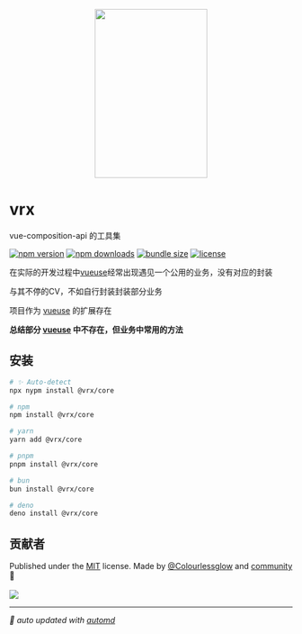 <p align="center">
<img src="https://vrx-vue.github.io/vrx/favicon.svg" width="200" height="300">
</p>

# vrx

vue-composition-api 的工具集

<!-- automd:badges color="green" license licenseBranch name="@vrx/core"  bundlephobia packagephobia -->

[![npm version](https://img.shields.io/npm/v/@vrx/core?color=green)](https://npmjs.com/package/@vrx/core)
[![npm downloads](https://img.shields.io/npm/dm/@vrx/core?color=green)](https://npm.chart.dev/@vrx/core)
[![bundle size](https://img.shields.io/bundlephobia/minzip/@vrx/core?color=green)](https://bundlephobia.com/package/@vrx/core)
[![license](https://img.shields.io/github/license/vrx-vue/vrx?color=green)](https://github.com/vrx-vue/vrx/blob/true/LICENSE)

<!-- /automd -->

在实际的开发过程中[vueuse](https://vueuse.org/)经常出现遇见一个公用的业务，没有对应的封装

与其不停的CV，不如自行封装封装部分业务

项目作为 [vueuse](https://vueuse.org/) 的扩展存在

**总结部分 [vueuse](https://vueuse.org/) 中不存在，但业务中常用的方法**

## 安装

<!-- automd:pm-install name="@vrx/core" -->

```sh
# ✨ Auto-detect
npx nypm install @vrx/core

# npm
npm install @vrx/core

# yarn
yarn add @vrx/core

# pnpm
pnpm install @vrx/core

# bun
bun install @vrx/core

# deno
deno install @vrx/core
```

<!-- /automd -->

## 贡献者
<!-- automd:contributors author="Colourlessglow" license="MIT" -->

Published under the [MIT](https://github.com/vrx-vue/vrx/blob/main/LICENSE) license.
Made by [@Colourlessglow](https://github.com/Colourlessglow) and [community](https://github.com/vrx-vue/vrx/graphs/contributors) 💛
<br><br>
<a href="https://github.com/vrx-vue/vrx/graphs/contributors">
<img src="https://contrib.rocks/image?repo=vrx-vue/vrx" />
</a>

<!-- /automd -->

<!-- automd:with-automd -->

---

_🤖 auto updated with [automd](https://automd.unjs.io)_

<!-- /automd -->
